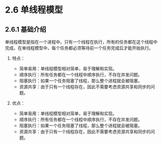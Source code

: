 # 2.6 单线程模型

## 2.6.1 基础介绍

单线程模型是指在一个进程中，只有一个线程在执行，所有的任务都在这个线程中完成。在单线程模型中，每个任务都必须等待前一个任务完成后才能开始执行。

1. 特点：
   - 简单易用：单线程模型相对简单，易于理解和实现。
   - 顺序执行：所有任务都在一个线程中顺序执行，不存在并发问题。
   - 阻塞执行：如果一个任务阻塞了线程，那么整个进程就会被阻塞。
   - 资源共享：由于只有一个线程存在，因此不需要考虑资源共享和同步的问题。

2. 优点：
   - 简单易用：单线程模型相对简单，易于理解和实现。
   - 顺序执行：所有任务都在一个线程中顺序执行，不存在并发问题。
   - 阻塞执行：如果一个任务阻塞了线程，那么整个进程就会被阻塞。
   - 资源共享：由于只有一个线程存在，因此不需要考虑资源共享和同步的问题。